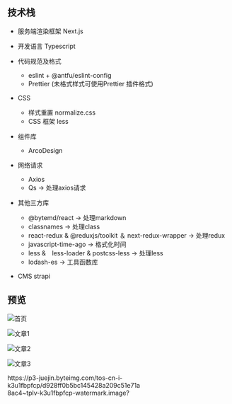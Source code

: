 
## 技术栈

-   服务端渲染框架 Next.js

-   开发语言 Typescript

-   代码规范及格式

    -   eslint + @antfu/eslint-config
    -   Prettier (未格式样式可使用Prettier 插件格式)

-   CSS

    -   样式重置 normalize.css
    -   CSS 框架 less

-   组件库

    -   ArcoDesign

-   网络请求

    -   Axios
    -   Qs -> 处理axios请求

-   其他三方库

    -   @bytemd/react -> 处理markdown
    -   classnames -> 处理class
    -   react-redux & @reduxjs/toolkit ＆ next-redux-wrapper -> 处理redux
    -   javascript-time-ago -> 格式化时间
    -   less &　less-loader & postcss-less -> 处理less
    -   lodash-es -> 工具函数库

-   CMS strapi

## 预览

![首页](https://p6-juejin.byteimg.com/tos-cn-i-k3u1fbpfcp/3a518cc21c4849f5b6cc3bc7fc83cea2~tplv-k3u1fbpfcp-watermark.image?)

![文章1](https://p6-juejin.byteimg.com/tos-cn-i-k3u1fbpfcp/2c0365bacb784d6ba96856fd9e8b1f87~tplv-k3u1fbpfcp-watermark.image?)

![文章2](https://p6-juejin.byteimg.com/tos-cn-i-k3u1fbpfcp/6a35d9e3b6d14b9cbf99ba60b3a8a262~tplv-k3u1fbpfcp-watermark.image?)

![文章3](https://p6-juejin.byteimg.com/tos-cn-i-k3u1fbpfcp/ac74ce952ae749c291c4a0c07075db7c~tplv-k3u1fbpfcp-watermark.image?)

<div style="width:300px;height:700px"> 
https://p3-juejin.byteimg.com/tos-cn-i-k3u1fbpfcp/d928ff0b5bc145428a209c51e71a8ac4~tplv-k3u1fbpfcp-watermark.image?
<div>

<div style="width:100px; height:700px;background:(https://p9-juejin.byteimg.com/tos-cn-i-k3u1fbpfcp/e055599b1dae44bda6d715dd682d26af~tplv-k3u1fbpfcp-watermark.image?)">

</div>
